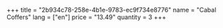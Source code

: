 +++
title = "2b934c78-258e-4b1e-9783-ec9f734e8776"
name = "Cabal Coffers"
lang = ["en"]
price = "13.49"
quantity = 3
+++
